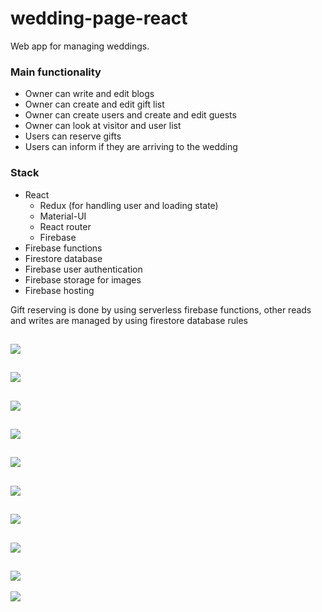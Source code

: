 # wedding-page-react
Web app for managing weddings.

### Main functionality
 * Owner can write and edit blogs
 * Owner can create and edit gift list
 * Owner can create users and create and edit guests
 * Owner can look at visitor and user list
 * Users can reserve gifts
 * Users can inform if they are arriving to the wedding

### Stack
 * React
   * Redux (for handling user and loading state)
   * Material-UI
   * React router
   * Firebase
 * Firebase functions
 * Firestore database
 * Firebase user authentication
 * Firebase storage for images
 * Firebase hosting

Gift reserving is done by using serverless firebase functions, other reads and writes are managed by using firestore
database rules
 
![](https://raw.githubusercontent.com/rekomerio/wedding-page-react/master/screenshots/2.png)
--
![](https://raw.githubusercontent.com/rekomerio/wedding-page-react/master/screenshots/1.jpg)
--
![](https://raw.githubusercontent.com/rekomerio/wedding-page-react/master/screenshots/3.png)
--
![](https://raw.githubusercontent.com/rekomerio/wedding-page-react/master/screenshots/4.png)
--
![](https://raw.githubusercontent.com/rekomerio/wedding-page-react/master/screenshots/5.png)
--
![](https://raw.githubusercontent.com/rekomerio/wedding-page-react/master/screenshots/9.png)
--
![](https://raw.githubusercontent.com/rekomerio/wedding-page-react/master/screenshots/6.png)
--
![](https://raw.githubusercontent.com/rekomerio/wedding-page-react/master/screenshots/8.png)
--
![](https://raw.githubusercontent.com/rekomerio/wedding-page-react/master/screenshots/7.png)
--
![](https://raw.githubusercontent.com/rekomerio/wedding-page-react/master/screenshots/10.png)
